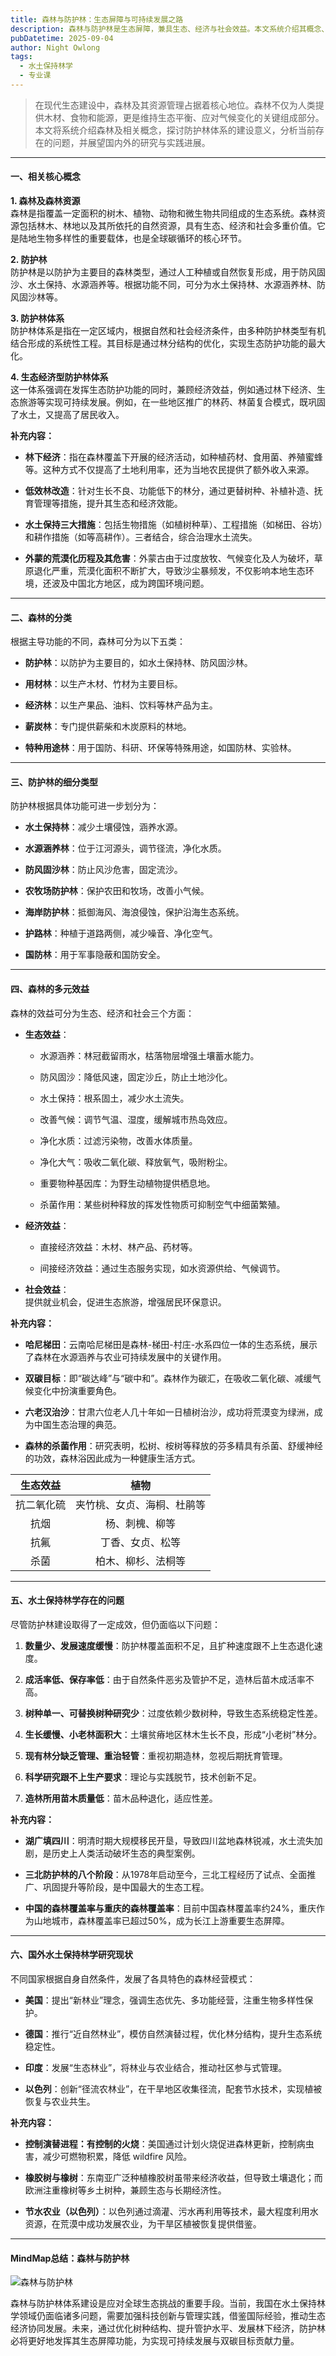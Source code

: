 ```yaml
---
title: 森林与防护林：生态屏障与可持续发展之路
description: 森林与防护林是生态屏障，兼具生态、经济与社会效益。本文系统介绍其概念、分类、效益及国内外发展现状，探讨问题与对策。
pubDatetime: 2025-09-04
author: Night Owlong
tags:
  - 水土保持林学
  - 专业课
---
```


> 在现代生态建设中，森林及其资源管理占据着核心地位。森林不仅为人类提供木材、食物和能源，更是维持生态平衡、应对气候变化的关键组成部分。本文将系统介绍森林及相关概念，探讨防护林体系的建设意义，分析当前存在的问题，并展望国内外的研究与实践进展。

---

#### 一、相关核心概念

**1. 森林及森林资源**  
森林是指覆盖一定面积的树木、植物、动物和微生物共同组成的生态系统。森林资源包括林木、林地以及其所依托的自然资源，具有生态、经济和社会多重价值。它是陆地生物多样性的重要载体，也是全球碳循环的核心环节。

**2. 防护林**  
防护林是以防护为主要目的森林类型，通过人工种植或自然恢复形成，用于防风固沙、水土保持、水源涵养等。根据功能不同，可分为水土保持林、水源涵养林、防风固沙林等。

**3. 防护林体系**  
防护林体系是指在一定区域内，根据自然和社会经济条件，由多种防护林类型有机结合形成的系统性工程。其目标是通过林分结构的优化，实现生态防护功能的最大化。

**4. 生态经济型防护林体系**  
这一体系强调在发挥生态防护功能的同时，兼顾经济效益，例如通过林下经济、生态旅游等实现可持续发展。例如，在一些地区推广的林药、林菌复合模式，既巩固了水土，又提高了居民收入。

**补充内容：**

- **林下经济**：指在森林覆盖下开展的经济活动，如种植药材、食用菌、养殖蜜蜂等。这种方式不仅提高了土地利用率，还为当地农民提供了额外收入来源。
    
- **低效林改造**：针对生长不良、功能低下的林分，通过更替树种、补植补造、抚育管理等措施，提升其生态和经济效能。
    
- **水土保持三大措施**：包括生物措施（如植树种草）、工程措施（如梯田、谷坊）和耕作措施（如等高耕作）。三者结合，综合治理水土流失。
    
- **外蒙的荒漠化历程及其危害**：外蒙古由于过度放牧、气候变化及人为破坏，草原退化严重，荒漠化面积不断扩大，导致沙尘暴频发，不仅影响本地生态环境，还波及中国北方地区，成为跨国环境问题。
    

---

#### 二、森林的分类

根据主导功能的不同，森林可分为以下五类：

- **防护林**：以防护为主要目的，如水土保持林、防风固沙林。
    
- **用材林**：以生产木材、竹材为主要目标。
    
- **经济林**：以生产果品、油料、饮料等林产品为主。
    
- **薪炭林**：专门提供薪柴和木炭原料的林地。
    
- **特种用途林**：用于国防、科研、环保等特殊用途，如国防林、实验林。
    

---

#### 三、防护林的细分类型

防护林根据具体功能可进一步划分为：

- **水土保持林**：减少土壤侵蚀，涵养水源。
    
- **水源涵养林**：位于江河源头，调节径流，净化水质。
    
- **防风固沙林**：防止风沙危害，固定流沙。
    
- **农牧场防护林**：保护农田和牧场，改善小气候。
    
- **海岸防护林**：抵御海风、海浪侵蚀，保护沿海生态系统。
    
- **护路林**：种植于道路两侧，减少噪音、净化空气。
    
- **国防林**：用于军事隐蔽和国防安全。
    

---

#### 四、森林的多元效益

森林的效益可分为生态、经济和社会三个方面：

- **生态效益**：
    
    - 水源涵养：林冠截留雨水，枯落物层增强土壤蓄水能力。
        
    - 防风固沙：降低风速，固定沙丘，防止土地沙化。
        
    - 水土保持：根系固土，减少水土流失。
        
    - 改善气候：调节气温、湿度，缓解城市热岛效应。
        
    - 净化水质：过滤污染物，改善水体质量。
        
    - 净化大气：吸收二氧化碳、释放氧气，吸附粉尘。
        
    - 重要物种基因库：为野生动植物提供栖息地。
        
    - 杀菌作用：某些树种释放的挥发性物质可抑制空气中细菌繁殖。
        
- **经济效益**：
    
    - 直接经济效益：木材、林产品、药材等。
        
    - 间接经济效益：通过生态服务实现，如水资源供给、气候调节。
        
- **社会效益**：  
    提供就业机会，促进生态旅游，增强居民环保意识。
    

**补充内容：**

- **哈尼梯田**：云南哈尼梯田是森林-梯田-村庄-水系四位一体的生态系统，展示了森林在水源涵养与农业可持续发展中的关键作用。
    
- **双碳目标**：即“碳达峰”与“碳中和”。森林作为碳汇，在吸收二氧化碳、减缓气候变化中扮演重要角色。
    
- **六老汉治沙**：甘肃六位老人几十年如一日植树治沙，成功将荒漠变为绿洲，成为中国生态治理的典范。
    
- **森林的杀菌作用**：研究表明，松树、桉树等释放的芬多精具有杀菌、舒缓神经的功效，森林浴因此成为一种健康生活方式。

| 生态效益  |      植物       |
| :---: | :-----------: |
| 抗二氧化硫 | 夹竹桃、女贞、海桐、杜鹃等 |
|  抗烟   |    杨、刺槐、柳等    |
|  抗氟   |   丁香、女贞、松等    |
|  杀菌   |   柏木、柳杉、法桐等   |


---

#### 五、水土保持林学存在的问题

尽管防护林建设取得了一定成效，但仍面临以下问题：

1. **数量少、发展速度缓慢**：防护林覆盖面积不足，且扩种速度跟不上生态退化速度。
    
2. **成活率低、保存率低**：由于自然条件恶劣及管护不足，造林后苗木成活率不高。
    
3. **树种单一、可替换树种研究少**：过度依赖少数树种，导致生态系统稳定性差。
    
4. **生长缓慢、小老林面积大**：土壤贫瘠地区林木生长不良，形成“小老树”林分。
    
5. **现有林分缺乏管理、重治轻管**：重视初期造林，忽视后期抚育管理。
    
6. **科学研究跟不上生产要求**：理论与实践脱节，技术创新不足。
    
7. **造林所用苗木质量低**：苗木品种退化，适应性差。
    

**补充内容：**

- **湖广填四川**：明清时期大规模移民开垦，导致四川盆地森林锐减，水土流失加剧，是历史上人类活动破坏生态的典型案例。
    
- **三北防护林的八个阶段**：从1978年启动至今，三北工程经历了试点、全面推广、巩固提升等阶段，是中国最大的生态工程。
    
- **中国的森林覆盖率与重庆的森林覆盖率**：目前中国森林覆盖率约24%，重庆作为山地城市，森林覆盖率已超过50%，成为长江上游重要生态屏障。
    

---

#### 六、国外水土保持林学研究现状

不同国家根据自身自然条件，发展了各具特色的森林经营模式：

- **美国**：提出“新林业”理念，强调生态优先、多功能经营，注重生物多样性保护。
    
- **德国**：推行“近自然林业”，模仿自然演替过程，优化林分结构，提升生态系统稳定性。
    
- **印度**：发展“生态林业”，将林业与农业结合，推动社区参与式管理。
    
- **以色列**：创新“径流农林业”，在干旱地区收集径流，配套节水技术，实现植被恢复与农业共生。
    

**补充内容：**

- **控制演替进程：有控制的火烧**：美国通过计划火烧促进森林更新，控制病虫害，减少可燃物积累，降低 wildfire 风险。
    
- **橡胶树与橡树**：东南亚广泛种植橡胶树虽带来经济收益，但导致土壤退化；而欧洲注重橡树等乡土树种，兼顾生态与长期经济性。
    
- **节水农业（以色列）**：以色列通过滴灌、污水再利用等技术，最大程度利用水资源，在荒漠中成功发展农业，为干旱区植被恢复提供借鉴。
    

---
#### MindMap总结：森林与防护林

![森林与防护林](../../assets/images/水土保持林学/第一章/森林与防护林.png)

森林与防护林体系建设是应对全球生态挑战的重要手段。当前，我国在水土保持林学领域仍面临诸多问题，需要加强科技创新与管理实践，借鉴国际经验，推动生态经济协同发展。未来，通过优化树种结构、提升管护水平、发展林下经济，防护林必将更好地发挥其生态屏障功能，为实现可持续发展与双碳目标贡献力量。